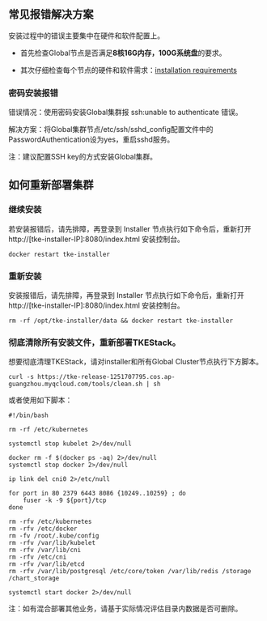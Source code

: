 ## 常见报错解决方案

安装过程中的错误主要集中在硬件和软件配置上。

* 首先检查Global节点是否满足**8核16G内存，100G系统盘**的要求。

* 其次仔细检查每个节点的硬件和软件需求：[installation requirements](../../../../docs/guide/zh-CN/installation/installation-requirement.md)

### 密码安装报错

错误情况：使用密码安装Global集群报 ssh:unable to authenticate 错误。

解决方案：将Global集群节点/etc/ssh/sshd_config配置文件中的PasswordAuthentication设为yes，重启sshd服务。

注：建议配置SSH key的方式安装Global集群。


## 如何重新部署集群

### 继续安装

若安装报错后，请先排障，再登录到 Installer 节点执行如下命令后，重新打开 http://[tke-installer-IP]:8080/index.html 安装控制台。

```
docker restart tke-installer
```

### 重新安装

安装报错后，请先排障，再登录到 Installer 节点执行如下命令后，重新打开 http://[tke-installer-IP]:8080/index.html 安装控制台。

```
rm -rf /opt/tke-installer/data && docker restart tke-installer
```

### 彻底清除所有安装文件，重新部署TKEStack。

想要彻底清理TKEStack，请对installer和所有Global Cluster节点执行下方脚本。

```shell
curl -s https://tke-release-1251707795.cos.ap-guangzhou.myqcloud.com/tools/clean.sh | sh
```

或者使用如下脚本：

```shell
#!/bin/bash

rm -rf /etc/kubernetes

systemctl stop kubelet 2>/dev/null

docker rm -f $(docker ps -aq) 2>/dev/null
systemctl stop docker 2>/dev/null

ip link del cni0 2>/etc/null

for port in 80 2379 6443 8086 {10249..10259} ; do
    fuser -k -9 ${port}/tcp
done

rm -rfv /etc/kubernetes
rm -rfv /etc/docker
rm -fv /root/.kube/config
rm -rfv /var/lib/kubelet
rm -rfv /var/lib/cni
rm -rfv /etc/cni
rm -rfv /var/lib/etcd
rm -rfv /var/lib/postgresql /etc/core/token /var/lib/redis /storage /chart_storage

systemctl start docker 2>/dev/null
```

注：如有混合部署其他业务，请基于实际情况评估目录内数据是否可删除。